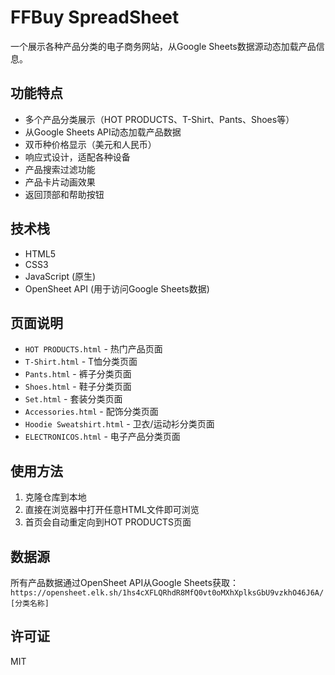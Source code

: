 # FFBuy SpreadSheet

一个展示各种产品分类的电子商务网站，从Google Sheets数据源动态加载产品信息。

## 功能特点

- 多个产品分类展示（HOT PRODUCTS、T-Shirt、Pants、Shoes等）
- 从Google Sheets API动态加载产品数据
- 双币种价格显示（美元和人民币）
- 响应式设计，适配各种设备
- 产品搜索过滤功能
- 产品卡片动画效果
- 返回顶部和帮助按钮

## 技术栈

- HTML5
- CSS3
- JavaScript (原生)
- OpenSheet API (用于访问Google Sheets数据)

## 页面说明

- `HOT PRODUCTS.html` - 热门产品页面
- `T-Shirt.html` - T恤分类页面
- `Pants.html` - 裤子分类页面
- `Shoes.html` - 鞋子分类页面
- `Set.html` - 套装分类页面
- `Accessories.html` - 配饰分类页面
- `Hoodie Sweatshirt.html` - 卫衣/运动衫分类页面
- `ELECTRONICOS.html` - 电子产品分类页面

## 使用方法

1. 克隆仓库到本地
2. 直接在浏览器中打开任意HTML文件即可浏览
3. 首页会自动重定向到HOT PRODUCTS页面

## 数据源

所有产品数据通过OpenSheet API从Google Sheets获取：
`https://opensheet.elk.sh/1hs4cXFLQRhdR8MfQ0vt0oMXhXplksGbU9vzkhO46J6A/[分类名称]`

## 许可证

MIT
